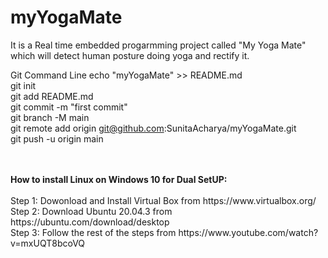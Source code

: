 # myYogaMate
It is a Real time embedded progarmming project called "My Yoga Mate" which will detect human posture doing yoga and rectify it.

Git Command Line
echo "myYogaMate" >> README.md <br/>
git init <br/>
git add README.md <br/>
git commit -m "first commit" <br/>
git branch -M main <br/>
git remote add origin git@github.com:SunitaAcharya/myYogaMate.git   <br/>
git push -u origin main   <br/>


<br/>
<br/>
<b>How to install Linux on Windows 10 for Dual SetUP: </b><br/>
<br/>
Step 1: Dowonload and Install Virtual Box from https://www.virtualbox.org/ <br/>
Step 2: Download Ubuntu 20.04.3 from https://ubuntu.com/download/desktop <br/>
Step 3: Follow the rest of the steps from https://www.youtube.com/watch?v=mxUQT8bcoVQ <br/>



